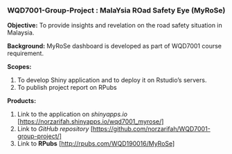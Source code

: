 ### WQD7001-Group-Project : MalaYsia ROad Safety Eye (MyRoSe)

**Objective:** To provide insights and revelation on the road safety situation in Malaysia.

**Background:** MyRoSe dashboard is developed as part of WQD7001 course requirement. 

**Scopes:**
1. To develop Shiny application and to deploy it on Rstudio’s servers.
2. To publish project report on RPubs

**Products:**
1. Link to the application on *shinyapps.io* [https://norzarifah.shinyapps.io/wqd7001_myrose/]
2. Link to *GitHub repository* [https://github.com/norzarifah/WQD7001-group-project/] 
3. Link to **RPubs** [http://rpubs.com/WQD190016/MyRoSe]

